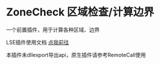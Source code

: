 # ZoneCheck 区域检查/计算边界

一个前置插件，用于计算各种区域、边界

LSE插件使用文档 [点我前往](https://engsr6982.github.io/projects-docs/docs/ZoneCheckV3/RegionChecker2D)

本插件未dllexport导出api，原生插件请参考RemoteCall使用
